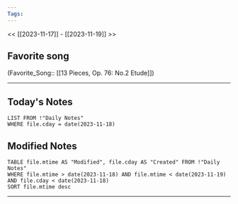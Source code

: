 ```yaml
---
Tags:
---
```

<< [[2023-11-17]] - [[2023-11-19]] >>
## Favorite song
(Favorite_Song:: [[13 Pieces, Op. 76: No.2 Etude]])

___
## Today's Notes
```dataview
LIST FROM !"Daily Notes"
WHERE file.cday = date(2023-11-18)
```
## Modified Notes
```dataview
TABLE file.mtime AS "Modified", file.cday AS "Created" FROM !"Daily Notes" 
WHERE file.mtime > date(2023-11-18) AND file.mtime < date(2023-11-19) AND file.cday < date(2023-11-18)
SORT file.mtime desc
```
___
